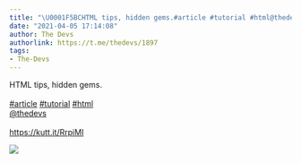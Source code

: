 ```yaml
---
title: "\U0001F5BCHTML tips, hidden gems.#article #tutorial #html@thedevshttps://kutt.it/RrpiMI"
date: "2021-04-05 17:14:08"
author: The Devs
authorlink: https://t.me/thedevs/1897
tags:
- The-Devs
---
```

<p>HTML tips, hidden gems.<br><br><a href="https://t.me/thedevs/1897?q=%23article">#article</a> <a href="https://t.me/thedevs/1897?q=%23tutorial">#tutorial</a> <a href="https://t.me/thedevs/1897?q=%23html">#html</a><br><a href="https://t.me/thedevs" target="_blank">@thedevs</a><br><br><a href="https://kutt.it/RrpiMI" target="_blank" rel="noopener">https://kutt.it/RrpiMI</a></p><img src="https://cdn4.telesco.pe/file/iq8luHmJSWJzr4ydF4eoHOFnpNMnAX7k8EJVmNiDzn085ZJB14D5gZZ13ltHBegn4FdpK1AsPLSpVqoIsXkOJpXN6IpIJPdPjnhLkMNy3sOPQ7Pzmic7T_0fNjJJ8IyplXDpWvHjOxPFWOAcnJsRtVlri69doPmLZwXKn5swtjpjwzrda4_iJdTI5XpKyScC_I6IfarjH8bGRt3MBlpIiCUZtdKfpstKlS9XhrwKhZL-Yb4sZ84r-QV2YG6h1TbBMSur6YV4pJolHCiMrDYCT2GD221_8V4oQvqu0tlXtCgB6oHl8Ipst7uVelERiQkz_PTHoEwo58hFPzqmwdytIg.jpg" referrerpolicy="no-referrer">